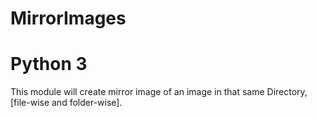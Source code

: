 # MirrorImages
# Python 3
This module will create mirror image of an image in that same Directory, [file-wise and folder-wise].
